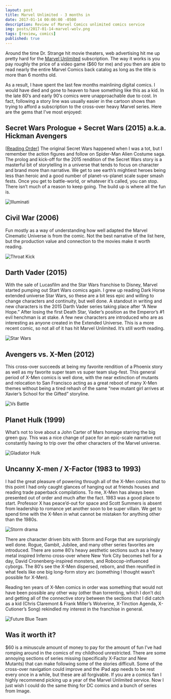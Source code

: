 ```yaml
---
layout: post
title: Marvel Unlimited - 3 months in
date: 2017-01-14 00:00:00 -0500
description: Review of Marvel Comics unlimited comics service
img: posts/2017-01-14-marvel-wolv.png
tags: [review, comics]
published: true
---
```


Around the time Dr. Strange hit movie theaters, web advertising hit me up pretty hard for the [Marvel Unlimited][marvel-unlimited] subscription.  The way it works is you pay roughly the price of a video game ($60 for me) and you then are able to read nearly the entire Marvel Comics back catalog as long as the title is more than 6 months old.  

As a result, I have spent the last few months mainlining digital comics.  I would have died and gone to heaven to have something like this as a kid.  In the late 80′s and early 90′s comics were unapproachable due to cost.  In fact, following a story line was usually easier in the cartoon shows than trying to afford a subscription to the cross-over heavy Marvel series.  Here are the gems that I’ve most enjoyed:

## Secret Wars Prologue + Secret Wars (2015) a.k.a. Hickman Avengers

\[[Reading Order](http://www.comicbookherald.com/the-complete-marvel-reading-order-guide/secret-wars-reading-order/#secretwars6)\] The original Secret Wars happened when I was a tot, but I remember the action figures and follow on Spider-Man Alien Costume saga.  The prolog and kick-off for the 2015 rendition of the Secret Wars story is a masterful bit of storytelling in a universe that tends to focus on character and brand more than narrative.  We get to see earth’s mightiest heroes being less than heroic and a good number of planet-vs-planet scale super smash fests.  Once you get to battle-world, or whatever it’s called, you can stop.  There isn’t much of a reason to keep going.  The build up is where all the fun is.

![Illuminati]({{site.baseurl}}/assets/img/posts/2017-01-14-marvel-ff.png)

## Civil War (2006)

Fun mostly as a way of understanding how well adapted the Marvel Cinematic Universe is from the comic. Not the best narrative of the list here, but the production value and connection to the movies make it worth reading.

![Throat Kick]({{site.baseurl}}/assets/img/posts/2017-01-14-marvel-sm.png)

## Darth Vader (2015)

With the sale of Lucasfilm and the Star Wars franchise to Disney, Marvel started pumping out Start Wars comics again.  I grew up reading Dark Horse extended universe Star Wars, so these are a bit less epic and willing to change characters and continuity, but well done.  A standout in writing and new characters is the 2015 Darth Vader series taking place after “A New Hope.”  After losing the first Death Star, Vader’s position as the Emperor’s #1 evil henchman is at stake.  A few new characters are introduced who are as interesting as anyone created in the Extended Universe.  This is a more recent comic, so not all of it has hit Marvel Unlimited.  It’s still worth reading.

![Star Wars]({{site.baseurl}}/assets/img/posts/2017-01-14-marvel-darth.png)

## Avengers vs. X-Men (2012)

This cross-over succeeds at being my favorite rendition of a Phoenix story as well as my favorite super team vs super team slug-fest.  This general period of X-Men comics is well done, with the near extinction of mutants and relocation to San Francisco acting as a great reboot of many X-Men themes without being a tired rehash of the same “new mutant girl arrives at Xavier’s School for the Gifted” storyline.

![Vs Battle]({{site.baseurl}}/assets/img/posts/2017-01-14-marvel-figtht.png)

## Planet Hulk (1999)

What’s not to love about a John Carter of Mars homage starring the big green guy.  This was a nice change of pace for an epic-scale narrative not constantly having to trip over the other characters of the Marvel universe.

![Gladiator Hulk]({{site.baseurl}}/assets/img/posts/2017-01-14-marvel-hulk.png)

## Uncanny X-men / X-Factor (1983 to 1993)

I had the great pleasure of powering through all of the X-Men comics that to this point I had only caught glances of hanging out at friends houses and reading trade paperback compilations.  To me, X-Men has always been presented out of order and much after the fact.  1983 was a good place to start.  Professor X has peace’d-out for space and Scott Summers is absent from leadership to romance yet another soon to be super villain. We get to spend time with the X-Men in what cannot be mistaken for anything other than the 1980s.  

![Storm drama]({{site.baseurl}}/assets/img/posts/2017-01-14-marvel-storm.png)

There are character driven bits with Storm and Forge that are surprisingly well done.  Rogue, Gambit, Jubilee, and many other series favorites are introduced.  There are some 80′s heavy aesthetic sections such as a heavy metal inspired Inferno cross-over where New York City becomes hell for a day, David Cronenberg-inspired monsters, and Robocop-influenced cyborgs.  The 80′s see the X-Men dispersed, reborn, and then reunified in what feels like one big long-form story arc (something I thought wasn’t possible for X-Men).

Reading ten years of X-Men comics in order was something that would not have been possible any other way (other than torrenting, which I don’t do) and getting all of the connective story between the sections that I did catch as a kid (Chris Claremont & Frank Miller’s Wolverine, X-Tinction Agenda, X-Cutioner’s Song) rekindled my interest in the franchise in general.

![Future Blue Team]({{site.baseurl}}/assets/img/posts/2017-01-14-marvel-wolv.png)

## Was it worth it?

$60 is a minuscule amount of money to pay for the amount of fun I’ve had romping around in the comics of my childhood unrestricted.  There are some annoying sections of series missing (specifically X-Factor and New Mutants) that can make following some of the stories difficult.  Some of the cross-over navigation could improve and the iPad app needs to be rest every once in a while, but these are all forgivable.  If you are a comics fan I highly recommend picking up a year of the Marvel Unlimited service.  Now I just wish I could do the same thing for DC comics and a bunch of series from Image.

[marvel-unlimited]: https://marvel.com/comics/unlimited/